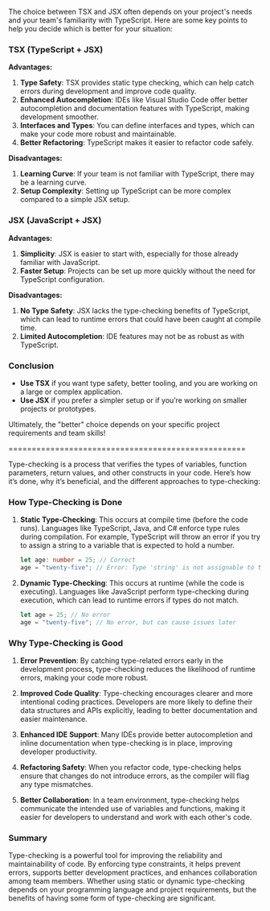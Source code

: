 The choice between TSX and JSX often depends on your project's needs and your team's familiarity with TypeScript. Here are some key points to help you decide which is better for your situation:

### TSX (TypeScript + JSX)

**Advantages:**
1. **Type Safety**: TSX provides static type checking, which can help catch errors during development and improve code quality.
2. **Enhanced Autocompletion**: IDEs like Visual Studio Code offer better autocompletion and documentation features with TypeScript, making development smoother.
3. **Interfaces and Types**: You can define interfaces and types, which can make your code more robust and maintainable.
4. **Better Refactoring**: TypeScript makes it easier to refactor code safely.

**Disadvantages:**
1. **Learning Curve**: If your team is not familiar with TypeScript, there may be a learning curve.
2. **Setup Complexity**: Setting up TypeScript can be more complex compared to a simple JSX setup.

### JSX (JavaScript + JSX)

**Advantages:**
1. **Simplicity**: JSX is easier to start with, especially for those already familiar with JavaScript.
2. **Faster Setup**: Projects can be set up more quickly without the need for TypeScript configuration.

**Disadvantages:**
1. **No Type Safety**: JSX lacks the type-checking benefits of TypeScript, which can lead to runtime errors that could have been caught at compile time.
2. **Limited Autocompletion**: IDE features may not be as robust as with TypeScript.

### Conclusion

- **Use TSX** if you want type safety, better tooling, and you are working on a large or complex application.
- **Use JSX** if you prefer a simpler setup or if you’re working on smaller projects or prototypes.

Ultimately, the "better" choice depends on your specific project requirements and team skills!

===================================================

Type-checking is a process that verifies the types of variables, function parameters, return values, and other constructs in your code. Here’s how it’s done, why it’s beneficial, and the different approaches to type-checking:

### How Type-Checking is Done

1. **Static Type-Checking**: This occurs at compile time (before the code runs). Languages like TypeScript, Java, and C# enforce type rules during compilation. For example, TypeScript will throw an error if you try to assign a string to a variable that is expected to hold a number.

   ```typescript
   let age: number = 25; // Correct
   age = "twenty-five"; // Error: Type 'string' is not assignable to type 'number'
   ```

2. **Dynamic Type-Checking**: This occurs at runtime (while the code is executing). Languages like JavaScript perform type-checking during execution, which can lead to runtime errors if types do not match.

   ```javascript
   let age = 25; // No error
   age = "twenty-five"; // No error, but can cause issues later
   ```

### Why Type-Checking is Good

1. **Error Prevention**: By catching type-related errors early in the development process, type-checking reduces the likelihood of runtime errors, making your code more robust.

2. **Improved Code Quality**: Type-checking encourages clearer and more intentional coding practices. Developers are more likely to define their data structures and APIs explicitly, leading to better documentation and easier maintenance.

3. **Enhanced IDE Support**: Many IDEs provide better autocompletion and inline documentation when type-checking is in place, improving developer productivity.

4. **Refactoring Safety**: When you refactor code, type-checking helps ensure that changes do not introduce errors, as the compiler will flag any type mismatches.

5. **Better Collaboration**: In a team environment, type-checking helps communicate the intended use of variables and functions, making it easier for developers to understand and work with each other's code.

### Summary

Type-checking is a powerful tool for improving the reliability and maintainability of code. By enforcing type constraints, it helps prevent errors, supports better development practices, and enhances collaboration among team members. Whether using static or dynamic type-checking depends on your programming language and project requirements, but the benefits of having some form of type-checking are significant.
